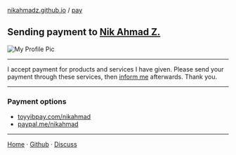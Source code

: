[nikahmadz.github.io][1] / [pay](https://nikahmadz.github.io/pay)

## Sending payment to [Nik Ahmad Z.][1]

![My Profile Pic](https://avatars0.githubusercontent.com/u/7868782?v=4&s=40)

***

I accept payment for products and services I have given. Please send your payment through these services, then [inform me][3] afterwards. Thank you.

***

### Payment options
- [toyyibpay.com/nikahmad](https://toyyibpay.com/nikahmad)
- [paypal.me/nikahmad](https://paypal.me/nikahmad)

***

[Home][1] &middot; [Github][2] &middot; [Discuss][3]

[1]:https://nikahmadz.github.io
[2]:https://github.com/nikahmadz
[3]:https://github.com/nikahmadz/nikahmadz.github.io/discussions "Go to Discusssion Room"
